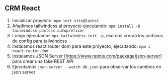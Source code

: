 ## CRM React

1. Inicializar proyecto: `npm init vite@latest`
2. Añadimos tailwindcss al proyecto ejecutando: `npm install -D tailwindcss postcss autoprefixer`
3. Luego ejecutamos `npx tailwindcss init -p`, eso nos creará los archivos de config para tailwindcss
4. Instalamos react router dom para este proyecto, ejecutando: `npm i react-router-dom`
5. Instalamos JSON Server [https://www.npmjs.com/package/json-server] para crear una fake REST API
6. Ejecutamos `json-server --watch db.json` para observar los cambios en json server
